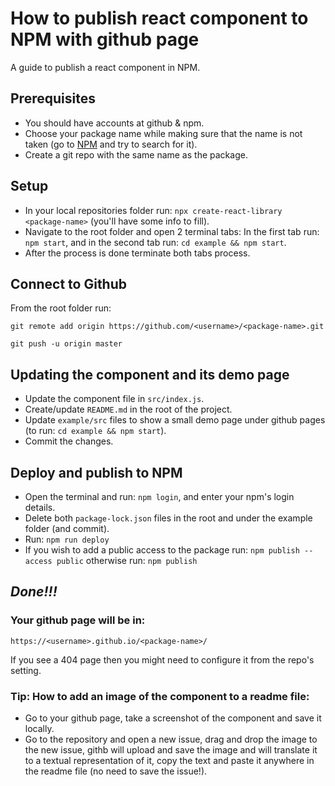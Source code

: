# How to publish react component to NPM with github page
A guide to publish a react component in NPM.


## Prerequisites
- You should have accounts at github & npm.
- Choose your package name while making sure that the name is not taken (go to [NPM](https://www.npmjs.com/) and try to search for it).
- Create a git repo with the same name as the package.


## Setup
- In your local repositories folder run: `npx create-react-library <package-name>`
(you'll have some info to fill).
- Navigate to the root folder and open 2 terminal tabs: 
In the first tab run: `npm start`, and in the second tab run: `cd example && npm start`.
- After the process is done terminate both tabs process.


## Connect to Github
From the root folder run:

`git remote add origin https://github.com/<username>/<package-name>.git`


`git push -u origin master`


## Updating the component and its demo page
- Update the component file in `src/index.js`.
- Create/update `README.md` in the root of the project.
- Update `example/src` files to show a small demo page under github pages (to run: `cd example && npm start`).
- Commit the changes.


## Deploy and publish to NPM
- Open the terminal and run: `npm login`, and enter your npm's login details.
- Delete both `package-lock.json` files in the root and under the example folder (and commit).
- Run: `npm run deploy`
- If you wish to add a public access to the package run:
`npm publish --access public`
otherwise run: `npm publish`

## *Done!!!*

### Your github page will be in:
`https://<username>.github.io/<package-name>/`

If you see a 404 page then you might need to configure it from the repo's setting.

### Tip: How to add an image of the component to a readme file:
- Go to your github page, take a screenshot of the component and save it locally.
- Go to the repository and open a new issue, drag and drop the image to the new issue, 
githb will upload and save the image and will translate it to a textual representation of it, 
copy the text and paste it anywhere in the readme file (no need to save the issue!).
